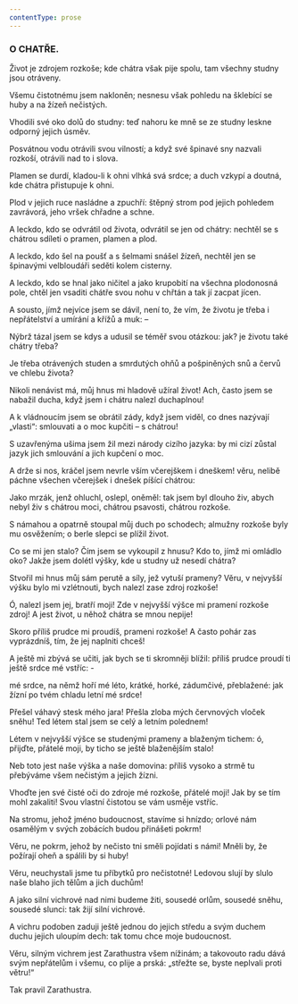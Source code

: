 ```yaml
---
contentType: prose
---
```


### O CHATŘE.

Život je zdrojem rozkoše; kde chátra však pije spolu, tam všechny studny jsou otráveny.

Všemu čistotnému jsem nakloněn; nesnesu však pohledu na šklebící se huby a na žízeň nečistých. 

Vhodili své oko dolů do studny: teď nahoru ke mně se ze studny leskne odporný jejich úsměv.

Posvátnou vodu otrávili svou vilností; a když své špinavé sny nazvali rozkoší, otrávili nad to i slova. 

Plamen se durdí, kladou-li k ohni vlhká svá srdce; a duch vzkypí a doutná, kde chátra přistupuje k ohni. 

Plod v jejich ruce nasládne a zpuchří: štěpný strom pod jejich pohledem zavrávorá, jeho vršek chřadne a schne. 

A leckdo, kdo se odvrátil od života, odvrátil se jen od chátry: nechtěl se s chátrou sdíleti o pramen, plamen a plod. 

A leckdo, kdo šel na poušť a s šelmami snášel žízeň, nechtěl jen se špinavými velbloudáři seděti kolem cisterny. 

A leckdo, kdo se hnal jako ničitel a jako krupobití na všechna plodonosná pole, chtěl jen vsaditi chátře svou nohu v chřtán a tak jí zacpat jícen. 

A sousto, jímž nejvíce jsem se dávil, není to, že vím, že životu je třeba i nepřátelství a umírání a křížů a muk: – 

Nýbrž tázal jsem se kdys a udusil se téměř svou otázkou: jak? je životu také chátry třeba? 

Je třeba otrávených studen a smrdutých ohňů a pošpiněných snů a červů ve chlebu života? 

Nikoli nenávist má, můj hnus mi hladově užíral život! Ach, často jsem se nabažil ducha, když jsem i chátru nalezl duchaplnou! 

A k vládnoucím jsem se obrátil zády, když jsem viděl, co dnes nazývají „vlasti“: smlouvati a o moc kupčiti – s chátrou! 

S uzavřenýma ušima jsem žil mezi národy cizího jazyka: by mi cizí zůstal jazyk jich smlouvání a jich kupčení o moc. 

A drže si nos, kráčel jsem nevrle vším včerejškem i dneškem! věru, nelibě páchne všechen včerejšek i dnešek píšící chátrou:

Jako mrzák, jenž ohluchl, oslepl, oněměl: tak jsem byl dlouho živ, abych nebyl živ s chátrou moci, chátrou psavosti, chátrou rozkoše.

S námahou a opatrně stoupal můj duch po schodech; almužny rozkoše byly mu osvěžením; o berle slepci se plížil život.

Co se mi jen stalo? Čím jsem se vykoupil z hnusu? Kdo to, jímž mi omládlo oko? Jakže jsem dolétl výšky, kde u studny už nesedí chátra?

Stvořil mi hnus můj sám perutě a síly, jež vytuší prameny? Věru, v nejvyšší výšku bylo mi vzlétnouti, bych nalezl zase zdroj rozkoše!

Ó, nalezl jsem jej, bratří moji! Zde v nejvyšší výšce mi pramení rozkoše zdroj! A jest život, u něhož chátra se mnou nepije!

Skoro příliš prudce mi proudíš, prameni rozkoše! A často pohár zas vyprázdníš, tím, že jej naplniti chceš!

A ještě mi zbývá se učiti, jak bych se ti skromněji blížil: příliš prudce proudí ti ještě srdce mé vstříc: -

mé srdce, na němž hoří mé léto, krátké, horké, zádumčivé, přeblažené: jak žízní po tvém chladu letní mé srdce!

Přešel váhavý stesk mého jara! Přešla zloba mých červnových vloček sněhu! Ted létem stal jsem se celý a letním polednem!

Létem v nejvyšší výšce se studenými prameny a blaženým tichem: ó, přijďte, přátelé moji, by ticho se ještě blaženějším stalo! 

Neb toto jest naše výška a naše domovina: příliš vysoko a strmě tu přebýváme všem nečistým a jejich žízni. 

Vhoďte jen své čisté oči do zdroje mé rozkoše, přátelé moji! Jak by se tím mohl zakaliti! Svou vlastní čistotou se vám usměje vstříc.

Na stromu, jehož jméno budoucnost, stavíme si hnízdo; orlové nám osamělým v svých zobácích budou přinášeti pokrm!

Věru, ne pokrm, jehož by nečisto tni směli pojídati s námi! Mněli by, že požírají oheň a spálili by si huby!

Věru, neuchystali jsme tu příbytků pro nečistotné! Ledovou slují by slulo naše blaho jich tělům a jich duchům!

A jako silní vichrové nad nimi budeme žiti, sousedé orlům, sousedé sněhu, sousedé slunci: tak žijí silní vichrové.

A vichru podoben zaduji ještě jednou do jejich středu a svým duchem duchu jejich uloupím dech: tak tomu chce moje budoucnost.

Věru, silným vichrem jest Zarathustra všem nížinám; a takovouto radu dává svým nepřátelům i všemu, co plije a prská: „střežte se, byste neplvali proti větru!“

  

Tak pravil Zarathustra.
